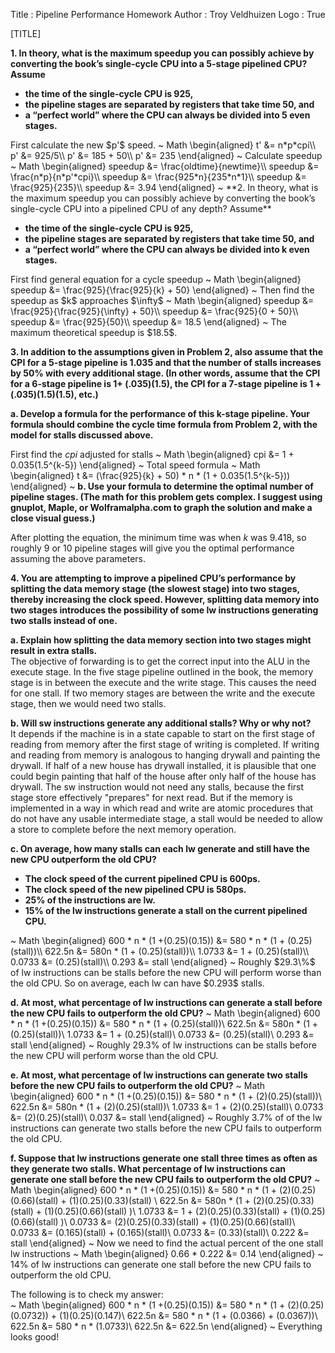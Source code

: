 Title         : Pipeline Performance Homework
Author        : Troy Veldhuizen
Logo          : True

[TITLE]

**1.  In theory, what is the maximum speedup you can possibly achieve by converting the book’s single-cycle CPU into a 5-stage pipelined CPU? Assume**
  <strong>
  <ul>
    <li> the time of the single-cycle CPU is 925,</li>
    <li> the pipeline stages are separated by registers that take time 50, and</li>
    <li> a “perfect world” where the CPU can always be divided into 5 even stages.</li>
  </ul>
  </strong>
  First calculate the new $p'$ speed.
  ~ Math
  \begin{aligned} 
  t' &= n*p*cpi\\  
  p' &= 925/5\\
  p' &= 185 + 50\\
  p' &= 235
  \end{aligned}
  ~
  Calculate speedup
 ~ Math
  \begin{aligned} 
  speedup &= \frac{oldtime}{newtime}\\  
  speedup &= \frac{n*p}{n*p'*cpi}\\
  speedup &= \frac{925*n}{235*n*1}\\
  speedup &= \frac{925}{235}\\
  speedup &= 3.94
  \end{aligned}
  ~
**2. In theory, what is the maximum speedup you can possibly achieve by converting the book’s single-cycle CPU into a pipelined CPU of any depth? Assume** 
<strong>
<ul>
    <li>the time of the single-cycle CPU is 925,</li>
    <li>the pipeline stages are separated by registers that take time 50, and</li>
    <li>a “perfect world” where the CPU can always be divided into k even stages.</li>
</ul>
</strong>
  First find general equation for a cycle speedup
  ~ Math
  \begin{aligned} 
  speedup &= \frac{925}{\frac{925}{k} + 50}
  \end{aligned}
  ~
  Then find the speedup as $k$ approaches $\infty$
  ~ Math
  \begin{aligned} 
  speedup &= \frac{925}{\frac{925}{\infty} + 50}\\
  speedup &= \frac{925}{0 + 50}\\
  speedup &= \frac{925}{50}\\
  speedup &= 18.5
  \end{aligned}
  ~ 
  The maximum theoretical speedup is $18.5$.  

**3. In addition to the assumptions given in Problem 2, also assume that the CPI for a 5-stage pipeline is 1.035 and that the number of stalls increases by 50% with every additional stage. (In other words, assume that the CPI for a 6-stage pipeline is 1+ (.035)(1.5), the CPI for a 7-stage pipeline is 1 + (.035)(1.5)(1.5), etc.)** 

**a. Develop a formula for the performance of this k-stage pipeline. Your formula should combine
the cycle time formula from Problem 2, with the model for stalls discussed above.**
  
  First find the $cpi$ adjusted for stalls
  ~ Math
  \begin{aligned} 
  cpi &= 1 + 0.035(1.5^{k-5})
  \end{aligned}
  ~ 
  Total speed formula
  ~ Math
  \begin{aligned} 
  t &= (\frac{925}{k} + 50) * n * (1 + 0.035(1.5^{k-5}))
  \end{aligned}
  ~
**b. Use your formula to determine the optimal number of pipeline stages. (The math for this problem gets complex. I suggest using gnuplot, Maple, or Wolframalpha.com to graph the solution and make a close visual guess.)**  

After plotting the equation, the minimum time was when $k$ was 9.418, so roughly 9 or 10 pipeline stages will give you the optimal performance assuming the above parameters.  

**4. You are attempting to improve a pipelined CPU’s performance by splitting the data memory stage (the slowest stage) into two stages, thereby increasing the clock speed. However, splitting data memory into two stages introduces the possibility of some lw instructions generating two stalls instead of one.**  

**a. Explain how splitting the data memory section into two stages might result in extra stalls.**  
The objective of forwarding is to get the correct input into the ALU in the execute stage. In the five stage pipeline outlined in the book, the memory stage is in between the execute and the write stage. This causes the need for one stall. If two memory stages are between the write and the execute stage, then we would need two stalls.  

**b. Will sw instructions generate any additional stalls? Why or why not?**  
It depends if the machine is in a state capable to start on the first stage of reading from memory after the first stage of writing is completed. If writing and reading from memory is analogous to hanging drywall and painting the drywall. If half of a new house has drywall installed, it is plausible that one could begin painting that half of the house after only half of the house has drywall. The sw instruction would not need any stalls, because the first stage store effectively "prepares" for next read. But if the memory is implemented in a way in which read and write are atomic procedures that do not have any usable intermediate stage, a stall would be needed to allow a store to complete before the next memory operation.  

**c. On average, how many stalls can each lw generate and still have the new CPU outperform
the old CPU?**
<strong>
  <ul>
    <li> The clock speed of the current pipelined CPU is 600ps.</li>
    <li> The clock speed of the new pipelined CPU is 580ps.</li>
    <li> 25% of the instructions are lw.</li>
    <li> 15% of the lw instructions generate a stall on the current pipelined CPU.</li>
  </ul>
</strong>
 ~ Math
  \begin{aligned}
  600 * n * (1 +(0.25)(0.15)) &= 580 * n * (1 + (0.25)(stall))\\
  622.5n &= 580n * (1 + (0.25)(stall))\\
  1.0733 &= 1 + (0.25)(stall)\\
  0.0733 &= (0.25)(stall)\\
  0.293 &= stall
  \end{aligned}
 ~
 Roughly $29.3\%$ of lw instructions can be stalls before the new CPU will perform worse than the old CPU. So on average, each lw can have $0.293$ stalls.  
   
**d. At most, what percentage of lw instructions can generate a stall before the new CPU fails to outperform the old CPU?**
 ~ Math
  \begin{aligned}
  600 * n * (1 +(0.25)(0.15)) &= 580 * n * (1 + (0.25)(stall))\\
  622.5n &= 580n * (1 + (0.25)(stall))\\
  1.0733 &= 1 + (0.25)(stall)\\
  0.0733 &= (0.25)(stall)\\
  0.293 &= stall
  \end{aligned}
 ~
 Roughly $29.3\%$ of lw instructions can be stalls before the new CPU will perform worse than the old CPU.  
  
**e. At most, what percentage of lw instructions can generate two stalls before the new CPU fails to outperform the old CPU?**
~ Math
  \begin{aligned}
  600 * n * (1 +(0.25)(0.15)) &= 580 * n * (1 + (2)(0.25)(stall))\\
  622.5n &= 580n * (1 + (2)(0.25)(stall))\\
  1.0733 &= 1 + (2)(0.25)(stall)\\
  0.0733 &= (2)(0.25)(stall)\\
  0.037 &= stall
  \end{aligned}
 ~
 Roughly $3.7\%$ of of the lw instructions can generate two stalls before the new CPU fails to outperform the old CPU.  
  
**f. Suppose that lw instructions generate one stall three times as often as they generate two stalls. What percentage of lw instructions can generate one stall before the new CPU fails to outperform the old CPU?**
~ Math
  \begin{aligned}
  600 * n * (1 +(0.25)(0.15)) &= 580 * n * (1 + (2)(0.25)(0.66)(stall) + (1)(0.25)(0.33)(stall) \\
  622.5n &= 580n * (1 + (2)(0.25)(0.33)(stall) + (1)(0.25)(0.66)(stall) )\\
  1.0733 &= 1 + (2)(0.25)(0.33)(stall) + (1)(0.25)(0.66)(stall) )\\
  0.0733 &= (2)(0.25)(0.33)(stall) + (1)(0.25)(0.66)(stall)\\
  0.0733 &= (0.165)(stall) + (0.165)(stall)\\
   0.0733 &= (0.33)(stall)\\
   0.222 &= stall
  \end{aligned}
 ~
 Now we need to find the actual percent of the one stall lw instructions
 ~ Math
  \begin{aligned}
  0.66 * 0.222 &= 0.14
  \end{aligned}
 ~
 $14\%$ of lw instructions can generate one stall before the new CPU fails to outperform the old CPU.  
   
 The following is to check my answer:  
 ~ Math
  \begin{aligned}
  600 * n * (1 +(0.25)(0.15)) &= 580 * n * (1 + (2)(0.25)(0.0732)) + (1)(0.25)(0.147)\\
  622.5n &= 580 * n * (1 + (0.0366) + (0.0367))\\
  622.5n &= 580 * n * (1.0733)\\
  622.5n &= 622.5n
  \end{aligned}
 ~
 Everything looks good!
